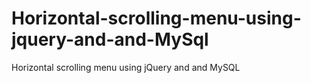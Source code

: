 # Horizontal-scrolling-menu-using-jquery-and-and-MySql
Horizontal scrolling menu using jQuery and  and MySQL

